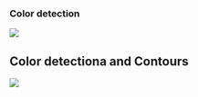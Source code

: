 

### Color detection

![](Color_Detection/color_detection.gif)


## Color detectiona and Contours

![](Color_Detection/bordes.gif)


